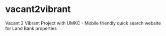 # vacant2vibrant
Vacant 2 Vibrant Project with UMKC - Mobile friendly quick search website for Land Bank properties
